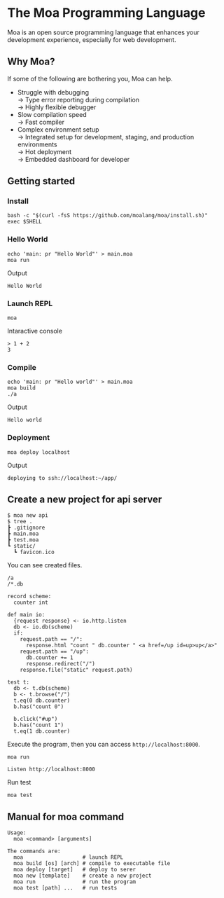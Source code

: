 # The Moa Programming Language
Moa is an open source programming language that enhances your development experience, especially for web development.



## Why Moa?
If some of the following are bothering you, Moa can help.

- Struggle with debugging  
  → Type error reporting during compilation  
  → Highly flexible debugger
- Slow compilation speed  
  → Fast compiler
- Complex environment setup  
  → Integrated setup for development, staging, and production environments  
  → Hot deployment  
  → Embedded dashboard for developer



## Getting started

### Install
```
bash -c "$(curl -fsS https://github.com/moalang/moa/install.sh)"
exec $SHELL
```

### Hello World
```
echo 'main: pr "Hello World"' > main.moa
moa run
```

Output
```
Hello World
```

### Launch REPL
```
moa
```

Intaractive console
```
> 1 + 2
3
```

### Compile
```
echo 'main: pr "Hello world"' > main.moa
moa build
./a
```

Output
```
Hello world
```

### Deployment
```
moa deploy localhost
```

Output
```
deploying to ssh://localhost:~/app/
```



## Create a new project for api server
```
$ moa new api
$ tree .
┣ .gitignore
┣ main.moa
┣ test.moa
┗ static/
  ┗ favicon.ico
```

You can see created files.
```# .gitignore
/a
/*.db
```

```# main.moa
record scheme:
  counter int

def main io:
  {request response} <- io.http.listen
  db <- io.db(scheme)
  if:
    request.path == "/":
      response.html "count " db.counter " <a href=/up id=up>up</a>"
    request.path == "/up":
      db.counter += 1
      response.redirect("/")
    response.file("static" request.path)
```

```# test.moa
test t:
  db <- t.db(scheme)
  b <- t.browse("/")
  t.eq(0 db.counter)
  b.has("count 0")

  b.click("#up")
  b.has("count 1")
  t.eq(1 db.counter)
```

Execute the program, then you can access `http://localhost:8000`.
```
moa run
```

```
Listen http://localhost:8000
```

Run test
```
moa test
```



## Manual for moa command
```
Usage:
  moa <command> [arguments]

The commands are:
  moa                   # launch REPL
  moa build [os] [arch] # compile to executable file
  moa deploy [target]   # deploy to serer
  moa new [template]    # create a new project
  moa run               # run the program
  moa test [path] ...   # run tests
```
